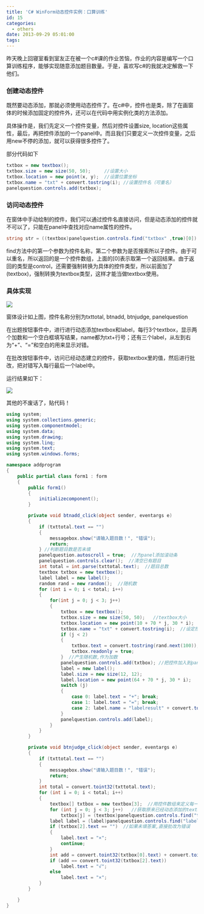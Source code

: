 ```yaml
---
title: 'C# WinForm动态控件实例：口算训练'
id: 15
categories:
  - others
date: 2013-09-29 05:01:00
tags:
---
```


昨天晚上回寝室看到室友正在被一个c#课的作业苦恼，作业的内容是编写一个口算训练程序，能够实现随意添加题目数量。于是，喜欢写c#的我就决定解救一下他们。

### 创建动态控件

既然要动态添加，那就必须使用动态控件了。在c#中，控件也是类，除了在画窗体的时候添加固定的控件外，还可以在代码中用实例化类的方法添加。

具体操作是，我们先定义一个控件变量，然后对控件设置size, location这些属性，最后，再把控件添加的一个panel中。而且我们只要定义一次控件变量，之后用new不停的添加，就可以获得很多控件了。

部分代码如下

```csharp
txtbox = new textbox();
txtbox.size = new size(50, 50);     //设置大小
txtbox.location = new point(x, y);  //设置位置坐标
txtbox.name = "txt" + convert.tostring(i); //设置控件名（可重名）
panelquestion.controls.add(txtbox);
```

### 访问动态控件

在窗体中手动绘制的控件，我们可以通过控件名直接访问，但是动态添加的控件就不可以了，只能在panel中查找对应name属性的控件。

```csharp
string str = ((textbox)panelquestion.controls.find("txtbox" ,true)[0]).text;
```

find方法中的第一个参数为控件名称，第二个参数为是否搜索所以子控件。由于可以重名，所以返回的是一个控件数组，上面的[0]表示取第一个返回结果。由于返回的类型是control，还需要强制转换为具体的控件类型，所以前面加了(textbox)，强制转换为textbox类型，这样才能当做textbox使用。

### 具体实现

[![](https://cdn.imyzf.com/img/blog/2013/a-csharp-winform-dynamic-component-example/1.jpg)](https://cdn.imyzf.com/img/blog/2013/a-csharp-winform-dynamic-component-example/1.jpg)

窗体设计如上图，控件名称分别为txttotal, btnadd, btnjudge, panelquestion

在出题按钮事件中，进行进行动态添加textbox和label，每行3个textbox，显示两个加数和一个空白框填写结果，name都为txt+行号；还有三个label，从左到右为“+”、“=”和空白的用来显示对错。

在批改按钮事件中，访问已经动态建立的控件，获取textbox里的值，然后进行批改，把对错写入每行最后一个label中。

运行结果如下：

[![](https://cdn.imyzf.com/img/blog/2013/a-csharp-winform-dynamic-component-example/1.jpg)](https://cdn.imyzf.com/img/blog/2013/a-csharp-winform-dynamic-component-example/1.jpg)

其他的不废话了，贴代码！

```csharp
using system;
using system.collections.generic;
using system.componentmodel;
using system.data;
using system.drawing;
using system.linq;
using system.text;
using system.windows.forms;

namespace addprogram
{
    public partial class form1 : form
    {
        public form1()
        {
            initializecomponent();
        }

        private void btnadd_click(object sender, eventargs e)
        {
            if (txttotal.text == "")
            {
                messagebox.show("请输入题目数！", "错误");
                return;
            } //判断题目数是否未填
            panelquestion.autoscroll = true;  //为panel添加滚动条
            panelquestion.controls.clear();  //清空已有题目
            int total = int.parse(txttotal.text);  //题目总数
            textbox txtbox = new textbox();
            label label = new label();
            random rand = new random();  //随机数
            for (int i = 0; i < total; i++)
            {
                for(int j = 0; j < 3; j++)
                {
                    txtbox = new textbox();
                    txtbox.size = new size(50, 50);   //textbox大小
                    txtbox.location = new point(10 + 70 * j, 30 * i);  //textbox坐标
                    txtbox.name = "txt" + convert.tostring(i);  //设定控件名称
                    if (j < 2)
                    {
                        txtbox.text = convert.tostring(rand.next(100));
                        txtbox.readonly = true;
                    }  //产生随机数,作为加数
                    panelquestion.controls.add(txtbox); //把控件加入到panel中
                    label = new label();
                    label.size = new size(12, 12);
                    label.location = new point(64 + 70 * j, 30 * i);
                    switch (j)
                    {
                        case 0: label.text = "+"; break;
                        case 1: label.text = "="; break;
                        case 2: label.name = "labelresult" + convert.tostring(i); break;
                    }
                    panelquestion.controls.add(label);
                }
            }
        }

        private void btnjudge_click(object sender, eventargs e)
        {
            if (txttotal.text == "")
            {
                messagebox.show("请输入题目数！", "错误");
                return;
            }
            int total = convert.toint32(txttotal.text);
            for (int i = 0; i < total; i++)
            {
                textbox[] txtbox = new textbox[3];  //用控件数组来定义每一行的textbox,总共3个textbox
                for (int j = 0; j < 3; j++)   //获取原来已经动态添加的textbox,这样才能访问
                    txtbox[j] = (textbox)panelquestion.controls.find("txt" + convert.tostring(i), true)[j];
                label label = (label)panelquestion.controls.find("labelresult" + convert.tostring(i), true)[0];
                if (txtbox[2].text == "")  //如果未填答案,直接批改为错误
                {
                    label.text = "×";
                    continue;
                }
                int add = convert.toint32(txtbox[0].text) + convert.toint32(txtbox[1].text);
                if (add == convert.toint32(txtbox[2].text))
                    label.text = "√";
                else
                    label.text = "×";
            }
        }

    }
}
```
